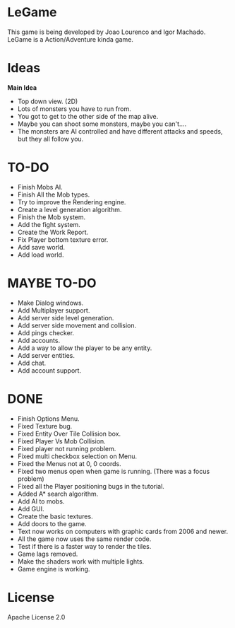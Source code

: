 LeGame
======

This game is being developed by Joao Lourenco and Igor Machado. 
LeGame is a Action/Adventure kinda game.

**Ideas**
====
**Main Idea**
- Top down view. (2D)
- Lots of monsters you have to run from.
- You got to get to the other side of the map alive.
- Maybe you can shoot some monsters, maybe you can't....
- The monsters are AI controlled and have different attacks and speeds, but they all follow you.


TO-DO
====
- Finish Mobs AI.
- Finish All the Mob types.
- Try to improve the Rendering engine.
- Create a level generation algorithm.
- Finish the Mob system.
- Add the fight system.
- Create the Work Report.
- Fix Player bottom texture error.
- Add save world.
- Add load world.


MAYBE TO-DO
==== 
- Make Dialog windows.
- Add Multiplayer support.
- Add server side level generation.
- Add server side movement and collision.
- Add pings checker.
- Add accounts.
- Add a way to allow the player to be any entity.
- Add server entities.
- Add chat.
- Add account support.

DONE
====
- Finish Options Menu.
- Fixed Texture bug.
- Fixed Entity Over Tile Collision box.
- Fixed Player Vs Mob Collision.
- Fixed player not running problem.
- Fixed multi checkbox selection on Menu.
- Fixed the Menus not at 0, 0 coords.
- Fixed two menus open when game is running. (There was a focus problem)
- Fixed all the Player positioning bugs in the tutorial.
- Added A* search algorithm.
- Add AI to mobs.
- Add GUI.
- Create the basic textures.
- Add doors to the game.
- Text now works on computers with graphic cards from 2006 and newer. 
- All the game now uses the same render code. 
- Test if there is a faster way to render the tiles.
- Game lags removed.
- Make the shaders work with multiple lights.
- Game engine is working.

License
======
Apache License 2.0